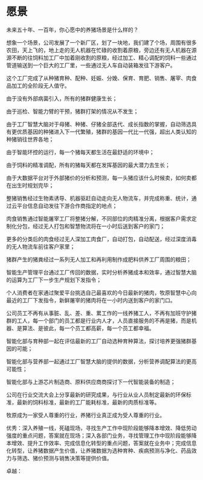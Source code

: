 # 愿景

未来五十年、一百年，你心愿中的养猪场景是什么样的？

想象一个场景，公司发展了一个新厂区，划了一块地，我们建了个场，周围有很多农田，天上飞的，地上走的无人机器在忙碌的收割着原粮，旁边还有无人机器在源源不断的往饲料加工厂中加着刚收割的原粮，经过加工、精心调配的饲料一些通过管道输送到一个巨大的工厂里，一些通过无人车自动装箱发往下游客户。

这个工厂完成了从种猪育种、配种、妊娠、分娩、保育、育肥、销售、屠宰、肉食品加工的全阶段无人值守。

由于没有外部病菌引入，所有的猪群健康生长；

由于巡检、智能力臂的干预，猪群打架的情况从不发生；

由于工厂智慧大脑对于母猪、种猪、仔猪全部迭代、成长指数的掌握，自动筛选具有更优质基因的种猪进入下一代繁殖，猪群的基因一代比一代强，超出人类认知的种猪销往世界各地；

由于智能环控的运行，每一个猪每天都生活在最舒适的环境中；

由于饲料的精准调配，所有的猪每天都在发挥基因的最大潜力去生长；

由于大数据平台对于外部猪价的分析和预测，每一头猪应该什么时候卖，如何卖都在出生时规划完毕；

整猪销售经过生物素诱导、机器驱赶自动走向无人物流车，并完成称重、统计，通过云平台信息自动发往下游合作商指定的地点；

肉食销售通过智能屠宰工厂将整猪分解，不同部位的肉精准分离，根据客户需求定制化分包，经过无人打包和智慧物流将在一小时后送到客户的家门；

更多的分类后的肉食经过无人深加工肉食厂，自动打包，自动配送，经过深度消毒的无人物流车前往客户家里；

猪群产生的猪粪经过一系列无人加工和再利用制作成肥料供养工厂周围的粮田；

智能生产管理平台通过工厂传回的数据，实时分析养猪成本和效率，通过智慧大脑的运算为工厂下一步生产规划下发指令；



个人消费者在家通过聚爱平台挑选自己最喜欢的今日最新的猪肉，牧原智慧中心向最近的工厂下发指令，新鲜屠宰的猪肉将在一小时内送到客户的家门口。

公司员工不再有从事脏、乱、差、重、累工作的一线养猪工人，不再有加班守护猪群的工人，每一个部门的员工都是行业内人才，人员直接服务的不再是猪，而是机器、是算法、是彼此，每一个员工都高薪，每一个员工都幸福。



智能化部与育种部一起在评估最新的工厂自动选种育种算法，探讨培养更强猪群基因的可能；

智能化部与营养部一起通过工厂智慧大脑的提供的数据，分析营养调配算法的更高可能性；

智能化部与上游芯片制造商、原料供应商商探讨下一代智能装备的制造；



公司在行业交流大会上分享最新的研究成果，与行业从业人员制定最新的环保标准，最新的饲料标准，最新的工厂能耗标准，最新的肉质标准等。



牧原成为一家受人尊重的行业，养猪行业真正成为受人尊重的行业。





优秀：深入养殖一线，死磕现场，寻找生产工作中现阶段能够降本增效、降低劳动强度的重点问题，答案就在现场；深入各部门业务，寻找管理工作中现阶段能够降本增效、提升工作效率、完成信息化转型的重点问题，答案就在业务中；完成信息化转型，让养猪数据产生价值，让养猪数据为选种育种、疾病预测与净化、药品效力与筛选、猪价预测与销售决策等提供价值。

卓越：